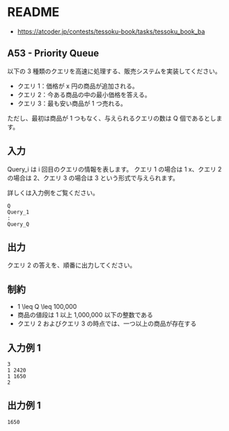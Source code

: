 # README
- <https://atcoder.jp/contests/tessoku-book/tasks/tessoku_book_ba>
## A53 - Priority Queue
以下の 3 種類のクエリを高速に処理する、販売システムを実装してください。

* クエリ 1：価格が x 円の商品が追加される。
* クエリ 2：今ある商品の中の最小価格を答える。
* クエリ 3：最も安い商品が 1 つ売れる。

ただし、最初は商品が 1 つもなく、与えられるクエリの数は Q 個であるとします。
## 入力
Query_i は i 回目のクエリの情報を表します。
クエリ 1 の場合は 1 x、クエリ 2 の場合は 2、クエリ 3 の場合は 3 という形式で与えられます。

詳しくは入力例をご覧ください。

```
Q
Query_1
:
Query_Q
```
## 出力
クエリ 2 の答えを、順番に出力してください。
## 制約
* 1 \leq Q \leq 100,000
* 商品の値段は 1 以上 1,000,000 以下の整数である
* クエリ 2 およびクエリ 3 の時点では、一つ以上の商品が存在する
## 入力例 1
```
3
1 2420
1 1650
2
```
## 出力例 1
```
1650
```
